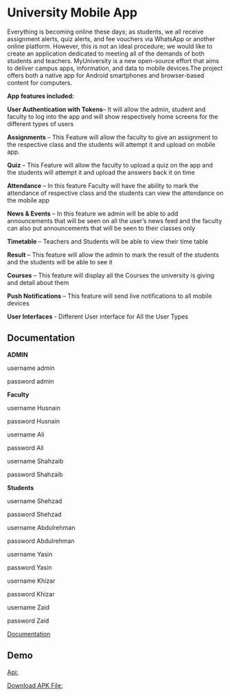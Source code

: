 
# University Mobile App

Everything is becoming online these days; as students, we all receive assignment alerts, 
quiz alerts, and fee vouchers via WhatsApp or another online platform. However, this is 
not an ideal procedure; we would like to create an application dedicated to meeting all of 
the demands of both students and teachers. 
MyUniversity is a new open-source effort that aims to deliver campus apps,
information, and data to mobile devices.The project offers both a native app for Android 
smartphones and browser-based content for computers. 

**App features included:**

**User Authentication with Tokens**– It will allow the admin, student and faculty 
to log into the app and will show respectively home screens for the different types 
of users 

**Assignments** – This Feature will allow the faculty to give an assignment to the 
respective class and the students will attempt it and upload on mobile app.

**Quiz** – This Feature will allow the faculty to upload a quiz on the app and the 
students will attempt it and upload the answers back it on time

**Attendance** – In this feature Faculty will have the ability to mark the attendance 
of respective class and the students can view the attendance on the mobile app

**News & Events** – In this feature we admin will be able to add announcements 
that will be seen on all the user’s news feed and the faculty can also put 
announcements that will be seen to their classes only 

**Timetable** – Teachers and Students will be able to view their time table 

**Result** – This feature will allow the admin to mark the result of the students and 
the students will be able to see it 

**Courses** – This feature will display all the Courses the university is giving and 
detail about them

**Push Notifications** – This feature will send live notifications to all mobile 
devices

**User Interfaces** - Different User interface for All the User Types

## Documentation
**ADMIN**

username admin

password admin


**Faculty**

username Husnain

password Husnain

username Ali

password Ali


username Shahzaib

password Shahzaib


**Students**

username Shehzad

password Shehzad

username Abdulrehman

password Abdulrehman


username Yasin

password Yasin


username Khizar

password Khizar


username Zaid

password Zaid

[Documentation](https://drive.google.com/file/d/1_W5ozOmQEjGqJc55Y5pDZ7Ejo7Llsysk/view?usp=sharing)


## Demo

[Api:](http://138.68.181.30:8000/swagger/)

[Download APK File:](https://drive.google.com/file/d/1gyPFI9xu0JyxGI9xAGPobB8G4pq-FWfm/view?usp=sharing)
